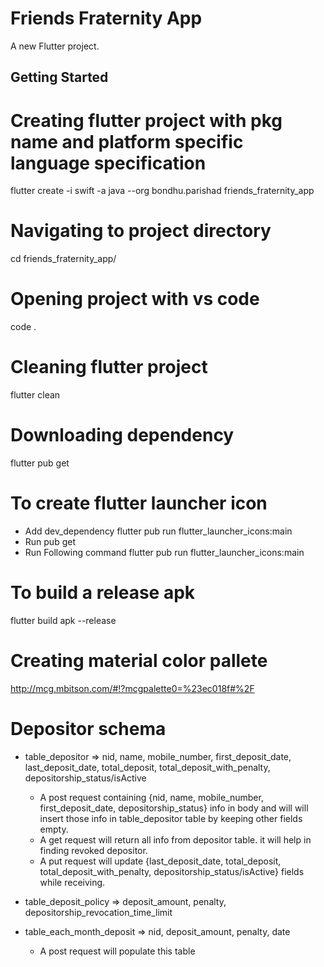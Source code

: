 # Friends Fraternity App

A new Flutter project.

## Getting Started

# Creating flutter project with pkg name and platform specific language specification
flutter create -i swift -a java --org bondhu.parishad friends_fraternity_app

# Navigating to project directory
cd friends_fraternity_app/

# Opening project with vs code
code .

# Cleaning flutter project
flutter clean

# Downloading dependency
flutter pub get

# To create flutter launcher icon
- Add  dev_dependency
flutter pub run flutter_launcher_icons:main
- Run pub get
- Run Following command
flutter pub run flutter_launcher_icons:main

# To build a release apk
flutter build apk --release

# Creating material color pallete
http://mcg.mbitson.com/#!?mcgpalette0=%23ec018f#%2F

# Depositor schema
- table_depositor => nid, name, mobile_number, first_deposit_date, last_deposit_date, total_deposit, total_deposit_with_penalty, depositorship_status/isActive

  - A post request containing {nid, name, mobile_number, first_deposit_date, depositorship_status} info in body 
  and will will insert those info in table_depositor table by keeping other fields empty.
  - A get request will return all info from depositor table. it will help in finding revoked depositor.
  - A put request will update {last_deposit_date, total_deposit, total_deposit_with_penalty,    depositorship_status/isActive} fields while receiving.

- table_deposit_policy => deposit_amount, penalty, depositorship_revocation_time_limit
- table_each_month_deposit => nid, deposit_amount, penalty, date
  - A post request will populate this table
